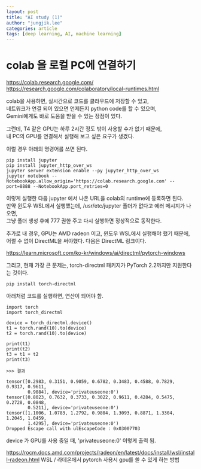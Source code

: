 ```yaml
---
layout: post
title: "AI study (1)"
author: "jungjik.lee"
categories: article
tags: [deep learning, AI, machine learning]
---
```


# colab 을 로컬 PC에 연결하기

https://colab.research.google.com/
https://research.google.com/colaboratory/local-runtimes.html


colab을 사용하면, 실시간으로 코드를 클라우드에 저장할 수 있고,<br/>
네트워크가 연결 되어 있으면 언제든지 python code를 할 수 있으며,<br/>
Gemini에게도 바로 도움을 받을 수 있는 장점이 있다.<br/>

그런데, T4 같은 GPU는 하루 2시간 정도 밖이 사용할 수가 없기 때문에,<br/>
내 PC의 GPU를 연결해서 실행해 보고 싶은 요구가 생겼다.<br/>

이럴 경우 아래의 명령어를 쓰면 된다.</br>

<pre><code>pip install jupyter
pip install jupyter_http_over_ws
jupyter server extension enable --py jupyter_http_over_ws
jupyter notebook --NotebookApp.allow_origin='https://colab.research.google.com' --port=8888 --NotebookApp.port_retries=0
</code></pre>

이렇게 실행한 다음 jupyter 에서 나온 URL을 colab의 runtime에 등록하면 된다.<br/>
만약 윈도우 WSL에서 실행했는데,  /usr/etc/jupyter 폴더가 없다고 에러 메시지가 나오면,<br/>
그냥 폴더 생성 후에 777 권한 주고 다시 실행하면 정상적으로 동작한다.<br/>

추가로 내 경우, GPU는 AMD radeon 이고, 윈도우 WSL에서 실행해야 했기 때문에,
어쩔 수 없이 DirectML을 써야했다. 다음은 DirectML 링크이다.

https://learn.microsoft.com/ko-kr/windows/ai/directml/pytorch-windows

그리고, 현재 가장 큰 문제는, torch-directml 패키지가 PyTorch 2.2까지만 지원한다는 것이다.

<pre><code>pip install torch-directml</code></pre>

아래처럼 코드를 실행하면, 연산이 되어야 함.
<pre><code>import torch
import torch_directml

device = torch_directml.device()
t1 = torch.rand(10).to(device)
t2 = torch.rand(10).to(device)

print(t1)
print(t2)
t3 = t1 + t2
print(t3)

>>> 결과

tensor([0.2983, 0.3151, 0.9059, 0.6782, 0.3483, 0.4588, 0.7829, 0.9317, 0.9611,
        0.9084], device='privateuseone:0')
tensor([0.8023, 0.7632, 0.3733, 0.3022, 0.9611, 0.4284, 0.5475, 0.2728, 0.0848,
        0.5211], device='privateuseone:0')
tensor([1.1006, 1.0783, 1.2792, 0.9804, 1.3093, 0.8871, 1.3304, 1.2045, 1.0459,
        1.4295], device='privateuseone:0')
Dropped Escape call with ulEscapeCode : 0x03007703
</code></pre>

 device 가 GPU를 사용 중일 때, 'privateuseone:0' 이렇게 출력 됨.

 https://rocm.docs.amd.com/projects/radeon/en/latest/docs/install/wsl/install-radeon.html
 WSL / 라데온에서 pytorch 사용시 gpu를 쓸 수 있게 하는 방법
 